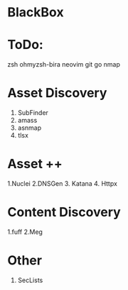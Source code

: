 # BlackBox

# ToDo:
zsh
ohmyzsh-bira
neovim
git
go
nmap

# Asset Discovery
  1. SubFinder
  2. amass
  3. asnmap
  4. tlsx


# Asset ++
1.Nuclei
2.DNSGen
3. Katana
4. Httpx

# Content Discovery
1.fuff
2.Meg

# Other
1. SecLists
